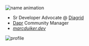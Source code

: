 ![name animation](/images/marcduiker_name_anim_x400.gif)

- Sr Developer Advocate @ [Diagrid](https://www.diagrid.io/)
- [Dapr](https://dapr.io/) Community Manager
- [*marcduiker.dev*](https://marcduiker.dev)

![profile](/images/marcduiker_dapr_rainbow_eyes.gif)